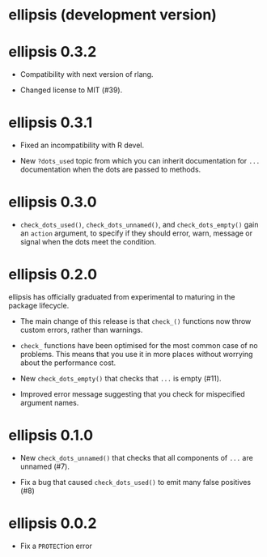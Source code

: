 # ellipsis (development version)

# ellipsis 0.3.2

* Compatibility with next version of rlang.

* Changed license to MIT (#39).


# ellipsis 0.3.1

* Fixed an incompatibility with R devel.

* New `?dots_used` topic from which you can inherit documentation for
  `...` documentation when the dots are passed to methods.


# ellipsis 0.3.0

* `check_dots_used()`, `check_dots_unnamed()`, and `check_dots_empty()` gain an
  `action` argument, to specify if they should error, warn, message or signal
  when the dots meet the condition.


# ellipsis 0.2.0

ellipsis has officially graduated from experimental to maturing in the
package lifecycle.

* The main change of this release is that `check_()` functions now
  throw custom errors, rather than warnings.

* `check_` functions have been optimised for the most common case of no
  problems. This means that you use it in more places without worrying
  about the performance cost.

* New `check_dots_empty()` that checks that `...` is empty (#11).

* Improved error message suggesting that you check for mispecified
  argument names.


# ellipsis 0.1.0

* New `check_dots_unnamed()` that checks that all components of `...` are
  unnamed (#7).

* Fix a bug that caused `check_dots_used()` to emit many false positives (#8)


# ellipsis 0.0.2

* Fix a `PROTECT`ion error
